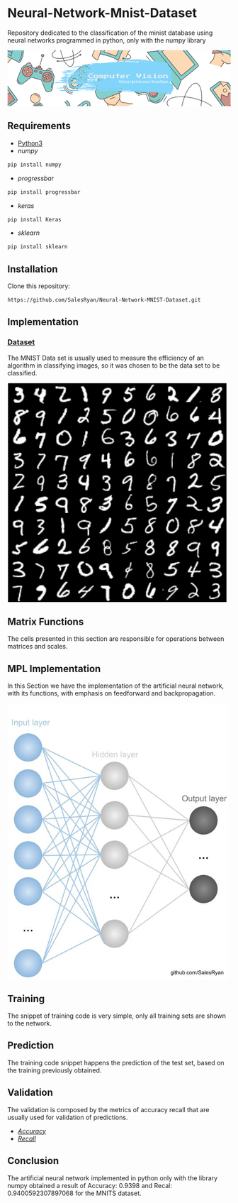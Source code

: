 # Neural-Network-Mnist-Dataset
Repository dedicated to the classification of the minist database using neural networks programmed in python, only with the numpy library

<p align="center">
  <img src="banner.png" >
</p>


## Requirements
- [Python3](https://www.python.org/downloads/release/python-382/) 
- *numpy*
```bash
pip install numpy
```
- *progressbar*
```bash
pip install progressbar
```
- *keras*
```bash
pip install Keras
```
- *sklearn*
```bash
pip install sklearn
```

## Installation

Clone this repository:

```bash
https://github.com/SalesRyan/Neural-Network-MNIST-Dataset.git
```

## Implementation

### [Dataset](https://www.tensorflow.org/datasets/catalog/mnist)

The MNIST Data set is usually used to measure the efficiency of an algorithm in classifying images, so it was chosen to be the data set to be classified.

<p>
  <img src="exmnist.png" >
</p>


## Matrix Functions

The cells presented in this section are responsible for operations between matrices and scales.

## MPL Implementation

In this Section we have the implementation of the artificial neural network, with its functions, with emphasis on feedforward and backpropagation.

<p>
  <img src="MLP.jpg" >
</p>

## Training

The snippet of training code is very simple, only all training sets are shown to the network.

## Prediction

The training code snippet happens the prediction of the test set, based on the training previously obtained.

## Validation

The validation is composed by the metrics of accuracy recall that are usually used for validation of predictions.

- [*Accuracy*](https://scikit-learn.org/stable/modules/generated/sklearn.metrics.accuracy_score.html)
- [*Recall*](https://scikit-learn.org/stable/modules/generated/sklearn.metrics.recall_score.html)

## Conclusion

The artificial neural network implemented in python only with the library numpy obtained a result of Accuracy: 0.9398 and Recal: 0.9400592307897068 for the MNITS dataset.